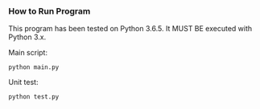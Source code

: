 ### How to Run Program

This program has been tested on Python 3.6.5. It MUST BE executed with Python 3.x.

Main script:
```
python main.py
```

Unit test:
```
python test.py
```
